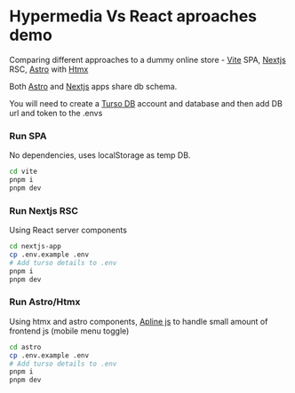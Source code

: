 # Hypermedia Vs React aproaches demo

Comparing different approaches to a dummy online store - [Vite](https://vitejs.dev/) SPA, [Nextjs](https://nextjs.org/) RSC, [Astro](https://astro.build/) with [Htmx](https://htmx.org/docs/)

Both [Astro](https://astro.build/) and [Nextjs](https://nextjs.org/) apps share db schema.

You will need to create a [Turso DB](turso.tech/) account and database and then add DB url and token to the .envs


### Run SPA

No dependencies, uses localStorage as temp DB.

```bash
cd vite
pnpm i
pnpm dev
```

### Run Nextjs RSC

Using React server components

```bash
cd nextjs-app
cp .env.example .env
# Add turso details to .env
pnpm i
pnpm dev
```

### Run Astro/Htmx

Using htmx and astro components, [Apline js](https://alpinejs.dev/) to handle small amount of frontend js (mobile menu toggle)

```bash
cd astro
cp .env.example .env
# Add turso details to .env
pnpm i
pnpm dev
```
